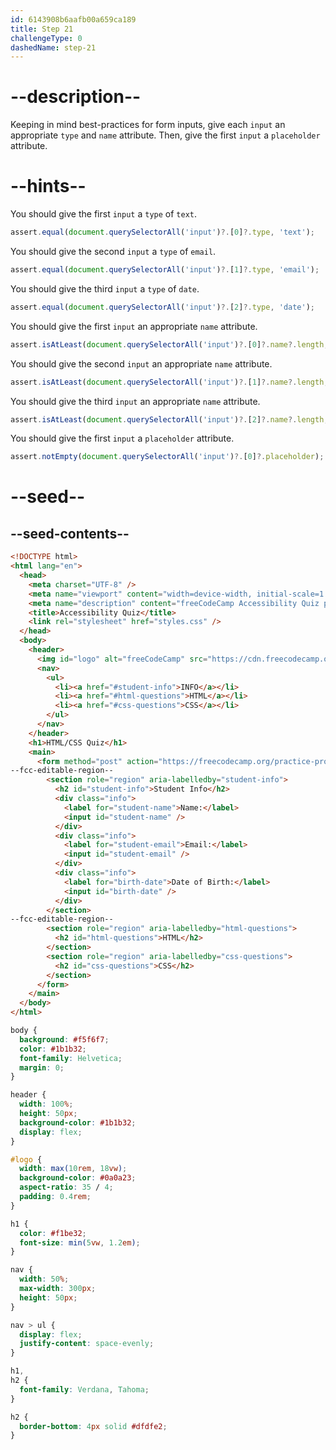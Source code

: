 ```yaml
---
id: 6143908b6aafb00a659ca189
title: Step 21
challengeType: 0
dashedName: step-21
---
```


# --description--

Keeping in mind best-practices for form inputs, give each `input` an appropriate `type` and `name` attribute. Then, give the first `input` a `placeholder` attribute.

# --hints--

You should give the first `input` a `type` of `text`.

```js
assert.equal(document.querySelectorAll('input')?.[0]?.type, 'text');
```

You should give the second `input` a `type` of `email`.

```js
assert.equal(document.querySelectorAll('input')?.[1]?.type, 'email');
```

You should give the third `input` a `type` of `date`.

```js
assert.equal(document.querySelectorAll('input')?.[2]?.type, 'date');
```

You should give the first `input` an appropriate `name` attribute.

```js
assert.isAtLeast(document.querySelectorAll('input')?.[0]?.name?.length, 1);
```

You should give the second `input` an appropriate `name` attribute.

```js
assert.isAtLeast(document.querySelectorAll('input')?.[1]?.name?.length, 1);
```

You should give the third `input` an appropriate `name` attribute.

```js
assert.isAtLeast(document.querySelectorAll('input')?.[2]?.name?.length, 1);
```

You should give the first `input` a `placeholder` attribute.

```js
assert.notEmpty(document.querySelectorAll('input')?.[0]?.placeholder);
```

# --seed--

## --seed-contents--

```html
<!DOCTYPE html>
<html lang="en">
  <head>
    <meta charset="UTF-8" />
    <meta name="viewport" content="width=device-width, initial-scale=1.0" />
    <meta name="description" content="freeCodeCamp Accessibility Quiz practice project" />
    <title>Accessibility Quiz</title>
    <link rel="stylesheet" href="styles.css" />
  </head>
  <body>
    <header>
      <img id="logo" alt="freeCodeCamp" src="https://cdn.freecodecamp.org/platform/universal/fcc_primary.svg">
      <nav>
        <ul>
          <li><a href="#student-info">INFO</a></li>
          <li><a href="#html-questions">HTML</a></li>
          <li><a href="#css-questions">CSS</a></li>
        </ul>
      </nav>
    </header>
    <h1>HTML/CSS Quiz</h1>
    <main>
      <form method="post" action="https://freecodecamp.org/practice-project/accessibility-quiz">
--fcc-editable-region--
        <section role="region" aria-labelledby="student-info">
          <h2 id="student-info">Student Info</h2>
          <div class="info">
            <label for="student-name">Name:</label>
            <input id="student-name" />
          </div>
          <div class="info">
            <label for="student-email">Email:</label>
            <input id="student-email" />
          </div>
          <div class="info">
            <label for="birth-date">Date of Birth:</label>
            <input id="birth-date" />
          </div>
        </section>
--fcc-editable-region--
        <section role="region" aria-labelledby="html-questions">
          <h2 id="html-questions">HTML</h2>
        </section>
        <section role="region" aria-labelledby="css-questions">
          <h2 id="css-questions">CSS</h2>
        </section>
      </form>
    </main>
  </body>
</html>

```

```css
body {
  background: #f5f6f7;
  color: #1b1b32;
  font-family: Helvetica;
  margin: 0;
}

header {
  width: 100%;
  height: 50px;
  background-color: #1b1b32;
  display: flex;
}

#logo {
  width: max(10rem, 18vw);
  background-color: #0a0a23;
  aspect-ratio: 35 / 4;
  padding: 0.4rem;
}

h1 {
  color: #f1be32;
  font-size: min(5vw, 1.2em);
}

nav {
  width: 50%;
  max-width: 300px;
  height: 50px;
}

nav > ul {
  display: flex;
  justify-content: space-evenly;
}

h1,
h2 {
  font-family: Verdana, Tahoma;
}

h2 {
  border-bottom: 4px solid #dfdfe2;
}

```

